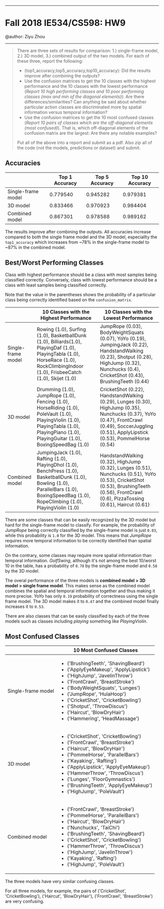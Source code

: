 ------
# Fall 2018 IE534/CS598:  HW9

@author: Ziyu Zhou

------


>There are three sets of results for comparison: 1.) single-frame model, 2.) 3D model, 3.) combined output of the two models. For each of these three, report the following:
>
>- (top1_accuracy,top5_accuracy,top10_accuracy): Did the results improve after combining the outputs?
>- Use the confusion matrices to get the 10 classes with the highest performance and the 10 classes with the lowest performance (_Report 10 high performing classes and 10 poor performing classes (max and min of the diagonal elements)_): Are there differences/similarities? Can anything be said about whether particular action classes are discriminated more by spatial information versus temporal information?
>- Use the confusion matrices to get the 10 most confused classes (_Report 10 pairs of classes which are the off-diagonal elements (most confused)_). That is, which off-diagonal elements of the confusion matrix are the largest: Are there any notable examples?
>
>Put all of the above into a report and submit as a pdf. Also zip all of the code (not the models, predictions or dataset) and submit.

## Accuracies

|                    | Top 1 Accuracy | Top 5 Accuracy | Top 10 Accuracy |
| ------------------ | -------------- | -------------- | --------------- |
| Single-frame model | 0.779540       | 0.945282       | 0.979381        |
| 3D model           | 0.833466       | 0.970923       | 0.984404        |
| Combined model     | 0.867301       | 0.978588       | 0.989162        |

The results improve after combining the outputs. All accuracies increase compared to both the single frame model and the 3D model, especiallty the `top1_accuracy` which increases from ~78% in the single-frame model to ~87% in the combined model.





<div style="page-break-after: always;"></div>



## Best/Worst Performing Classes

Class with highest performance should be a class with most samples being classified correctly. Conversely, class with lowest performance should be a class with least samples being classified correctly.

Note that the value in the parentheses shows the probability of a particular class being correctly identified based on the `confusion_matrix`.

|                    | 10 Classes with the Highest Performance                      | 10 Classes with the Lowest Performance                       |
| ------------------ | ------------------------------------------------------------ | ------------------------------------------------------------ |
| Single-frame model | Rowing (1.0),  Surfing (1.0), BasketballDunk (1.0), Billiards(1.0), PlayingDaf (1.0), PlayingTabla (1.0), HorseRace (1.0), RockClimbingIndoor (1.0), FrisbeeCatch (1.0), Skijet (1.0) | JumpRope (0.03), BodyWeightSquats (0.07), YoYo (0.19), JumpingJack (0.22), HandstandWalking (0.23), Shotput (0.28), HighJump (0.32), Nunchucks (0.4), CricketShot (0.43), BrushingTeeth (0.44) |
| 3D model           | Drumming (1.0), JumpRope (1.0), Fencing (1.0), HorseRiding (1.0), PoleVault (1.0), PlayingViolin (1.0), PlayingTabla (1.0), PlayingPiano (1.0), PlayingGuitar (1.0), BoxingSpeedBag (1.0) | CricketShot (0.22), HandstandWalking (0.29),  Lunges (0.30), HighJump (0.35), Nunchucks (0.37), YoYo (0.47), FrontCrawl (0.49), SoccerJuggling (0.51), ApplyLipstick (0.53), PommelHorse (0.54) |
| Combined model     | JumpingJack (1.0), Rafting (1.0), PlayingDhol (1.0), BenchPress (1.0), BasketballDunk (1.0), Bowling (1.0), ParallelBars (1.0), BoxingSpeedBag (1.0), RopeClimbing (1.0), PlayingViolin (1.0) | HandstandWalking (0.32), HighJump (0.32), Lunges (0.51),  Nunchucks (0.51), YoYo (0.53), CricketShot (0.53), BrushingTeeth (0.56), FrontCrawl (0.6), PizzaTossing (0.61), Haircut (0.61) |

There are some classes that can be easily recognized by the 3D model but hard for the single-frame model to classify. For example, the probability of _JumpRope_ being correctly classified by the single-frame model is just `0.03`, while this probability is `1.0` for the 3D model. This means that _JumpRope_ requires more temporal information to be correctly identified than spatial information.

On the contrary, some classes may require more spatial information than temporal information. _GolfSwing_, although it's not among the best 10/worst 10 in the table, has a probability of `0.78` by the single-frame model and `0.58` by the 3D model.

The overal performance of the three models is **combined model > 3D model > single frame model**. This makes sense as the combined model combines the spatial and temporal information together and thus making it more precise. _YoYo_ has only `0.19` probability of correctness using the single frame model. The 3D model makes it to `0.47` and the combined model finally increases it to `0.53`.

There are also classes that can be easily classified by each of the three models such as classes including _playing_ something like _PlayingViolin_.



<div style="page-break-after: always;"></div>



## Most Confused Classes

|                    | 10 Most Confused Classes                                     |
| ------------------ | ------------------------------------------------------------ |
| Single-frame model | <ul><li>('BrushingTeeth', 'ShavingBeard')</li><li>('ApplyEyeMakeup', 'ApplyLipstick')</li> <li>('HighJump', 'JavelinThrow')</li> <li>('FrontCrawl', 'BreastStroke')</li> <li>('BodyWeightSquats', 'Lunges')</li> <li>('JumpRope', 'HulaHoop')</li> <li>('CricketShot', 'CricketBowling')</li> <li>('Shotput', 'ThrowDiscus')</li> <li>('Haircut', 'BlowDryHair')</li> <li>('Hammering', 'HeadMassage')</li></ul> |
| 3D model           | <ul><li>('CricketShot', 'CricketBowling')</li> <li>('FrontCrawl', 'BreastStroke')</li> <li>('Haircut', 'BlowDryHair')</li> <li>('PommelHorse', 'ParallelBars')</li> <li>('Kayaking', 'Rafting')</li> <li>('ApplyLipstick', 'ApplyEyeMakeup')</li> <li>('HammerThrow', 'ThrowDiscus')</li> <li>('Lunges', 'FloorGymnastics')</li> <li>('BrushingTeeth', 'ApplyEyeMakeup')</li> <li>('HighJump', 'PoleVault')</li></ul> |
| Combined model     | <ul><li>('FrontCrawl', 'BreastStroke')</li> <li>('PommelHorse', 'ParallelBars')</li> <li>('Haircut', 'BlowDryHair')</li> <li>('Nunchucks', 'TaiChi')</li> <li>('BrushingTeeth', 'ShavingBeard')</li> <li>('CricketShot', 'CricketBowling')</li> <li>('HammerThrow', 'ThrowDiscus')</li> <li>('HighJump', 'JavelinThrow')</li> <li>('Kayaking', 'Rafting')</li> <li>('HighJump', 'PoleVault')</li></ul> |

The three models have very similar confusing classes.

For all three models, for example, the pairs of ('CricketShot', 'CricketBowling'), ('Haircut', 'BlowDryHair'), ('FrontCrawl', 'BreastStroke') are very confusing.